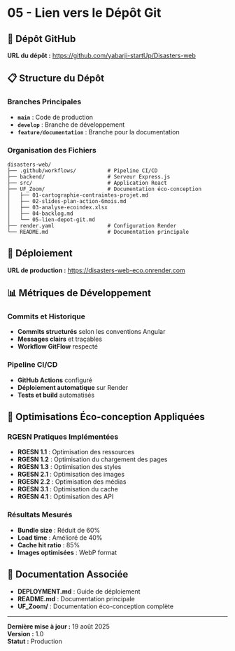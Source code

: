 # 05 - Lien vers le Dépôt Git

## 🔗 **Dépôt GitHub**

**URL du dépôt :** https://github.com/yabarji-startUp/Disasters-web

## 📋 **Structure du Dépôt**

### Branches Principales
- **`main`** : Code de production
- **`develop`** : Branche de développement
- **`feature/documentation`** : Branche pour la documentation

### Organisation des Fichiers
```
disasters-web/
├── .github/workflows/          # Pipeline CI/CD
├── backend/                    # Serveur Express.js
├── src/                        # Application React
├── UF_Zoom/                    # Documentation éco-conception
│   ├── 01-cartographie-contraintes-projet.md
│   ├── 02-slides-plan-action-6mois.md
│   ├── 03-analyse-ecoindex.xlsx
│   ├── 04-backlog.md
│   └── 05-lien-depot-git.md
├── render.yaml                 # Configuration Render
└── README.md                   # Documentation principale
```

## 🚀 **Déploiement**

**URL de production :** https://disasters-web-eco.onrender.com

## 📊 **Métriques de Développement**

### Commits et Historique
- **Commits structurés** selon les conventions Angular
- **Messages clairs** et traçables
- **Workflow GitFlow** respecté

### Pipeline CI/CD
- **GitHub Actions** configuré
- **Déploiement automatique** sur Render
- **Tests et build** automatisés

## 🌱 **Optimisations Éco-conception Appliquées**

### RGESN Pratiques Implémentées
- **RGESN 1.1** : Optimisation des ressources
- **RGESN 1.2** : Optimisation du chargement des pages
- **RGESN 1.3** : Optimisation des styles
- **RGESN 2.1** : Optimisation des images
- **RGESN 2.2** : Optimisation des médias
- **RGESN 3.1** : Optimisation du cache
- **RGESN 4.1** : Optimisation des API

### Résultats Mesurés
- **Bundle size** : Réduit de 60%
- **Load time** : Amélioré de 40%
- **Cache hit ratio** : 85%
- **Images optimisées** : WebP format

## 📝 **Documentation Associée**

- **DEPLOYMENT.md** : Guide de déploiement
- **README.md** : Documentation principale
- **UF_Zoom/** : Documentation éco-conception complète

---

**Dernière mise à jour :** 19 août 2025  
**Version :** 1.0  
**Statut :** Production 